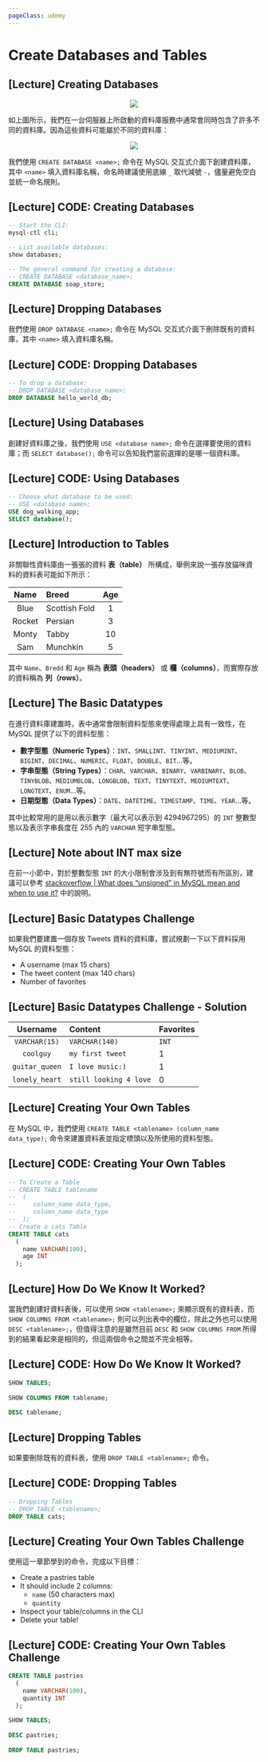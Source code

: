 ```yaml
---
pageClass: udemy
---
```


# Create Databases and Tables

## [Lecture] Creating Databases

<p align="center">
  <img src="https://i.imgur.com/OkWgt0c.png">
</p>

如上圖所示，我們在一台伺服器上所啟動的資料庫服務中通常會同時包含了許多不同的資料庫。因為這些資料可能屬於不同的資料庫：

<p align="center">
  <img src="https://i.imgur.com/4P0ACwl.png">
</p>

我們使用 `CREATE DATABASE <name>;` 命令在 MySQL 交互式介面下創建資料庫，其中 `<name>` 填入資料庫名稱，命名時建議使用底線 `_` 取代減號 `-`，儘量避免空白並統一命名規則。

## [Lecture] CODE: Creating Databases

```sql
-- Start the CLI:
mysql-ctl cli;

-- List available databases:
show databases;

-- The general command for creating a database:
-- CREATE DATABASE <database_name>;
CREATE DATABASE soap_store;
```

## [Lecture] Dropping Databases

我們使用 `DROP DATABASE <name>;` 命令在 MySQL 交互式介面下刪除既有的資料庫，其中 `<name>` 填入資料庫名稱。

## [Lecture] CODE: Dropping Databases

```sql
-- To drop a database:
-- DROP DATABASE <database_name>; 
DROP DATABASE hello_world_db;
```

## [Lecture] Using Databases

創建好資料庫之後，我們使用 `USE <database name>;` 命令在選擇要使用的資料庫；而 `SELECT database();` 命令可以告知我們當前選擇的是哪一個資料庫。

## [Lecture] CODE: Using Databases

```sql
-- Choose what database to be used:
-- USE <database name>;
USE dog_walking_app;
SELECT database();
```

## [Lecture] Introduction to Tables

非關聯性資料庫由一張張的資料 **表（table）** 所構成，舉例來說一張存放貓咪資料的資料表可能如下所示：

| Name | Breed | Age |
| :--: | :-- | :--: |
| Blue | Scottish Fold | 1 |
| Rocket | Persian | 3 |
| Monty | Tabby | 10 |
| Sam | Munchkin | 5 |

其中 `Name`、`Bredd` 和 `Age` 稱為 **表頭（headers）** 或 **欄（columns）**，而實際存放的資料稱為 **列（rows）**。

## [Lecture] The Basic Datatypes

在進行資料庫建置時，表中通常會限制資料型態來使得處理上具有一致性，在 MySQL 提供了以下的資料型態：

- **數字型態（Numeric Types）**：`INT`、`SMALLINT`、`TINYINT`、`MEDIUMINT`、`BIGINT`、`DECIMAL`、`NUMERIC`、`FLOAT`、`DOUBLE`、`BIT`…等。
- **字串型態（String Types）**：`CHAR`、`VARCHAR`、`BINARY`、`VARBINARY`、`BLOB`、`TINYBLOB`、`MEDIUMBLOB`、`LONGBLOB`、`TEXT`、`TINYTEXT`、`MEDIUMTEXT`、`LONGTEXT`、`ENUM`…等。
- **日期型態（Data Types）**：`DATE`、`DATETIME`、`TIMESTAMP`、`TIME`、`YEAR`…等。

其中比較常用的是用以表示數字（最大可以表示到 4294967295）的 `INT` 整數型態以及表示字串長度在 255 內的 `VARCHAR` 短字串型態。

## [Lecture] Note about INT max size

在前一小節中，對於整數型態 `INT` 的大小限制會涉及到有無符號而有所區別，建議可以參考 [stackoverflow | What does “unsigned” in MySQL mean and when to use it?](https://stackoverflow.com/questions/3895692/what-does-unsigned-in-mysql-mean-and-when-to-use-it/3895705#3895705) 中的說明。

## [Lecture] Basic Datatypes Challenge

如果我們要建置一個存放 Tweets 資料的資料庫，嘗試規劃一下以下資料採用 MySQL 的資料型態：

- A username (max 15 chars)
- The tweet content (max 140 chars)
- Number of favorites

## [Lecture] Basic Datatypes Challenge - Solution

| Username | Content | Favorites |
| :--: | :-- | :-- |
| `VARCHAR(15)` | `VARCHAR(140)` | `INT` |
| `coolguy` | `my first tweet` | 1 |
| `guitar_queen` | `I love music:)` | 1 |
| `lonely_heart` | `still looking 4 love` | 0 |


## [Lecture] Creating Your Own Tables

在 MySQL 中，我們使用 `CREATE TABLE <tablename> (column_name data_type);` 命令來建置資料表並指定標頭以及所使用的資料型態。

## [Lecture] CODE: Creating Your Own Tables

```sql
-- To Create a Table
-- CREATE TABLE tablename 
--  ( 
--     column_name data_type, 
--     column_name data_type
--  ); 
-- Create a cats Table
CREATE TABLE cats
  (
    name VARCHAR(100),
    age INT
  );
```

## [Lecture] How Do We Know It Worked?

當我們創建好資料表後，可以使用 `SHOW <tablename>;` 來顯示既有的資料表，而 `SHOW COLUMNS FROM <tablename>;` 則可以列出表中的欄位，除此之外也可以使用 `DESC <tablename>;`，但值得注意的是雖然目前 `DESC` 和 `SHOW COLUMNS FROM` 所得到的結果看起來是相同的，但這兩個命令之間並不完全相等。

## [Lecture] CODE: How Do We Know It Worked?

```sql
SHOW TABLES;
 
SHOW COLUMNS FROM tablename;
 
DESC tablename;
```

## [Lecture] Dropping Tables

如果要刪除既有的資料表，使用 `DROP TABLE <tablename>;` 命令。

## [Lecture] CODE: Dropping Tables

```SQL
-- Dropping Tables
-- DROP TABLE <tablename>; 
DROP TABLE cats; 
```

## [Lecture] Creating Your Own Tables Challenge

使用這一章節學到的命令，完成以下目標：

- Create a pastries table
- It should include 2 columns:
  - `name` (50 characters max)
  - `quantity`
- Inspect your table/columns in the CLI
- Delete your table!

## [Lecture] CODE: Creating Your Own Tables Challenge

```sql
CREATE TABLE pastries
  (
    name VARCHAR(100),
    quantity INT
  );
 
SHOW TABLES;
 
DESC pastries;
 
DROP TABLE pastries;
```
